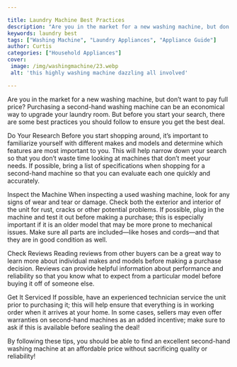 ```yaml
---

title: Laundry Machine Best Practices
description: "Are you in the market for a new washing machine, but don’t want to pay full price? Purchasing a second-hand washing machine can be...scroll on and keep learning"
keywords: laundry best
tags: ["Washing Machine", "Laundry Appliances", "Appliance Guide"]
author: Curtis
categories: ["Household Appliances"]
cover: 
 image: /img/washingmachine/23.webp
 alt: 'this highly washing machine dazzling all involved'

---
```


Are you in the market for a new washing machine, but don’t want to pay full price? Purchasing a second-hand washing machine can be an economical way to upgrade your laundry room. But before you start your search, there are some best practices you should follow to ensure you get the best deal.

Do Your Research 
Before you start shopping around, it’s important to familiarize yourself with different makes and models and determine which features are most important to you. This will help narrow down your search so that you don’t waste time looking at machines that don’t meet your needs. If possible, bring a list of specifications when shopping for a second-hand machine so that you can evaluate each one quickly and accurately.

Inspect the Machine 
When inspecting a used washing machine, look for any signs of wear and tear or damage. Check both the exterior and interior of the unit for rust, cracks or other potential problems. If possible, plug in the machine and test it out before making a purchase; this is especially important if it is an older model that may be more prone to mechanical issues. Make sure all parts are included—like hoses and cords—and that they are in good condition as well. 

Check Reviews 
Reading reviews from other buyers can be a great way to learn more about individual makes and models before making a purchase decision. Reviews can provide helpful information about performance and reliability so that you know what to expect from a particular model before buying it off of someone else. 

Get It Serviced 
If possible, have an experienced technician service the unit prior to purchasing it; this will help ensure that everything is in working order when it arrives at your home. In some cases, sellers may even offer warranties on second-hand machines as an added incentive; make sure to ask if this is available before sealing the deal! 

 By following these tips, you should be able to find an excellent second-hand washing machine at an affordable price without sacrificing quality or reliability!
